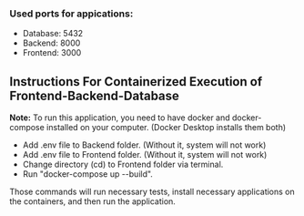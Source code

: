 ### Used ports for appications:
* Database: 5432
* Backend: 8000
* Frontend: 3000

## Instructions For Containerized Execution of Frontend-Backend-Database
<b>Note:</b> To run this application, you need to have docker and docker-compose installed on your computer. (Docker Desktop installs them both)
* Add .env file to Backend folder. (Without it, system will not work)
* Add .env file to Frontend folder. (Without it, system will not work)
* Change directory (cd) to Frontend folder via terminal.
* Run "docker-compose up --build".

Those commands will run necessary tests, install necessary applications on the containers, and then run the application.